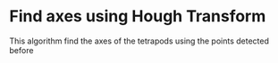 # Find axes using Hough Transform 

This algorithm find the axes of the tetrapods using the points detected before
